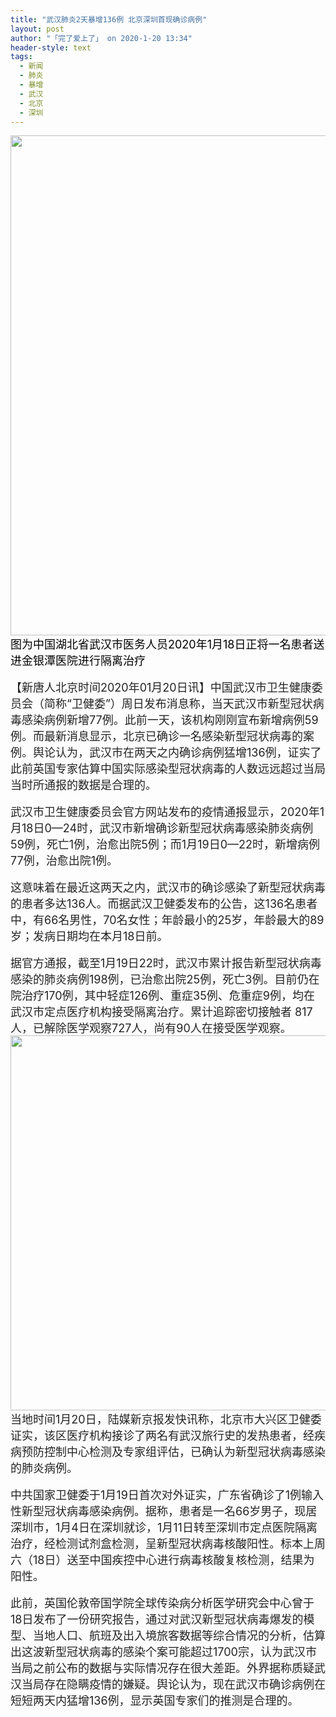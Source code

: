 ```yaml
---
title: "武汉肺炎2天暴增136例 北京深圳首现确诊病例"
layout: post
author: "「完了爱上了」 on 2020-1-20 13:34"
header-style: text
tags:
  - 新闻
  - 肺炎
  - 暴增
  - 武汉
  - 北京
  - 深圳
---
```


<head></head>
<body>
 <ignore_js_op> 
  <img aid="1328448" src="https://bbs.boniu123.cc/data/attachment/forum/202001/20/112437n0pyxpx4s0wka0wy.jpg" zoomfile="data/attachment/forum/202001/20/112437n0pyxpx4s0wka0wy.jpg" file="data/attachment/forum/202001/20/112437n0pyxpx4s0wka0wy.jpg" width="800" inpost="1"> 
  <div class="tip tip_4 aimg_tip" id="aimg_1328448_menu" style="position: absolute; display: none" disautofocus="true"> 
   <div class="xs0"> 
    <p><strong>GettyImages-1194364595-800x450.jpg</strong> <em class="xg1">(63.36 KB, 下载次数: 0)</em></p> 
    <p> <a href="forum.php?mod=attachment&amp;aid=MTMyODQ0OHw1NDg1Nzc5ZXwxNTc5NTA0NzA3fDB8NTU0MTg1&amp;nothumb=yes" target="_blank">下载附件</a> &nbsp;<a href="javascript:;" onclick="showWindow(this.id, this.getAttribute('url'), 'get', 0);" id="savephoto_1328448" url="home.php?mod=spacecp&amp;ac=album&amp;op=saveforumphoto&amp;aid=1328448&amp;handlekey=savephoto_1328448">保存到相册</a> </p> 
    <p class="xg1 y"><span title="2020-1-20 11:24">3&nbsp;小时前</span> 上传</p> 
   </div> 
   <div class="tip_horn"></div> 
  </div> 
 </ignore_js_op> 
 <font face="Arial, sans-serif, &amp;quot;"><font size="4"><font color="#000000">图为中国湖北省武汉市医务人员2020年1月18日正将一名患者送进金银潭医院进行隔离治疗</font></font></font>
 <br> 
 <br> 
 <font color="#232323"><font face="Arial, sans-serif, &amp;quot;"><font style="font-size:18px">【新唐人北京时间2020年01月20日讯】中国武汉市卫生健康委员会（简称“卫健委”）周日发布消息称，当天武汉市新型冠状病毒感染病例新增77例。此前一天，该机构刚刚宣布新增病例59例。而最新消息显示，北京已确诊一名感染新型冠状病毒的案例。舆论认为，武汉市在两天之内确诊病例猛增136例，证实了此前英国专家估算中国实际感染型冠状病毒的人数远远超过当局当时所通报的数据是合理的。</font></font></font>
 <br> 
 <br> 
 <font color="#232323"><font face="Arial, sans-serif, &amp;quot;"><font style="font-size:18px">武汉市卫生健康委员会官方网站发布的疫情通报显示，2020年1月18日0—24时，武汉市新增确诊新型冠状病毒感染肺炎病例59例，死亡1例，治愈出院5例；而1月19日0—22时，新增病例77例，治愈出院1例。</font></font></font>
 <br> 
 <br> 
 <font color="#232323"><font face="Arial, sans-serif, &amp;quot;"><font style="font-size:18px">这意味着在最近这两天之内，武汉市的确诊感染了新型冠状病毒的患者多达136人。而据武汉卫健委发布的公告，这136名患者中，有66名男性，70名女性；年龄最小的25岁，年龄最大的89岁；发病日期均在本月18日前。</font></font></font>
 <br> 
 <br> 
 <font color="#232323"><font face="Arial, sans-serif, &amp;quot;"><font style="font-size:18px">据官方通报，截至1月19日22时，武汉市累计报告新型冠状病毒感染的肺炎病例198例，已治愈出院25例，死亡3例。目前仍在院治疗170例，其中轻症126例、重症35例、危重症9例，均在武汉市定点医疗机构接受隔离治疗。累计追踪密切接触者 817人，已解除医学观察727人，尚有90人在接受医学观察。</font></font></font>
 <br> 
 <ignore_js_op> 
  <img aid="1328451" src="https://bbs.boniu123.cc/data/attachment/forum/202001/20/113400b0ok4ejn3e4wbzgk.jpg" zoomfile="data/attachment/forum/202001/20/113400b0ok4ejn3e4wbzgk.jpg" file="data/attachment/forum/202001/20/113400b0ok4ejn3e4wbzgk.jpg" width="600" inpost="1"> 
  <div class="tip tip_4 aimg_tip" id="aimg_1328451_menu" style="position: absolute; display: none" disautofocus="true"> 
   <div class="xs0"> 
    <p><strong>wuhan_novel_coronavirus_timeline_1-20-600x1514.jpg</strong> <em class="xg1">(144.22 KB, 下载次数: 0)</em></p> 
    <p> <a href="forum.php?mod=attachment&amp;aid=MTMyODQ1MXxlMTlkOWQwNnwxNTc5NTA0NzA3fDB8NTU0MTg1&amp;nothumb=yes" target="_blank">下载附件</a> &nbsp;<a href="javascript:;" onclick="showWindow(this.id, this.getAttribute('url'), 'get', 0);" id="savephoto_1328451" url="home.php?mod=spacecp&amp;ac=album&amp;op=saveforumphoto&amp;aid=1328451&amp;handlekey=savephoto_1328451">保存到相册</a> </p> 
    <p class="xg1 y"><span title="2020-1-20 11:34">3&nbsp;小时前</span> 上传</p> 
   </div> 
   <div class="tip_horn"></div> 
  </div> 
 </ignore_js_op> 
 <br> 
 <font color="#232323"><font face="Arial, sans-serif, &amp;quot;"><font style="font-size:18px">当地时间1月20日，陆媒新京报发快讯称，北京市大兴区卫健委证实，该区医疗机构接诊了两名有武汉旅行史的发热患者，经疾病预防控制中心检测及专家组评估，已确认为新型冠状病毒感染的肺炎病例。</font></font></font>
 <font color="#232323"><font face="Arial, sans-serif, &amp;quot;"><font style="font-size:18px"><br> </font></font></font>
 <br> 
 <font color="#232323"><font face="Arial, sans-serif, &amp;quot;"><font style="font-size:18px">中共国家卫健委于1月19日首次对外证实，广东省确诊了1例输入性新型冠状病毒感染病例。据称，患者是一名66岁男子，现居深圳市，1月4日在深圳就诊，1月11日转至深圳市定点医院隔离治疗，经检测试剂盒检测，呈新型冠状病毒核酸阳性。标本上周六（18日）送至中国疾控中心进行病毒核酸复核检测，结果为阳性。</font></font></font>
 <br> 
 <br> 
 <font color="#232323"><font face="Arial, sans-serif, &amp;quot;"><font style="font-size:18px">此前，英国伦敦帝国学院全球传染病分析医学研究会中心曾于18日发布了一份研究报告，通过对武汉新型冠状病毒爆发的模型、当地人口、航班及出入境旅客数据等综合情况的分析，估算出这波新型冠状病毒的感染个案可能超过1700宗，认为武汉市当局之前公布的数据与实际情况存在很大差距。外界据称质疑武汉当局存在隐瞒疫情的嫌疑。舆论认为，现在武汉市确诊病例在短短两天内猛增136例，显示英国专家们的推测是合理的。</font></font></font>
 <br> 
 <br> 
 <font color="#232323"><font face="Arial, sans-serif, &amp;quot;"><font style="font-size:18px"><br> </font></font></font>
 <br>
</body>


